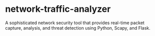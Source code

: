 # network-traffic-analyzer
A sophisticated network security tool that provides real-time packet capture, analysis, and threat detection using Python, Scapy, and Flask.
